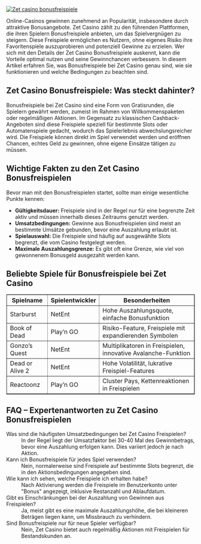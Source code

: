 [![Zet casino bonusfreispiele](https://123-caf.pages.dev/gitsignup.png)](https://vrmoo.ru/Bt82HjjY)

<div>   <p>Online-Casinos gewinnen zunehmend an Popularität, insbesondere durch attraktive Bonusangebote. Zet Casino zählt zu den führenden Plattformen, die ihren Spielern Bonusfreispiele anbieten, um das Spielvergnügen zu steigern. Diese Freispiele ermöglichen es Nutzern, ohne eigenes Risiko ihre Favoritenspiele auszuprobieren und potenziell Gewinne zu erzielen. Wer sich mit den Details der Zet Casino Bonusfreispiele auskennt, kann die Vorteile optimal nutzen und seine Gewinnchancen verbessern. In diesem Artikel erfahren Sie, was Bonusfreispiele bei Zet Casino genau sind, wie sie funktionieren und welche Bedingungen zu beachten sind.</p>      <h2>Zet Casino Bonusfreispiele: Was steckt dahinter?</h2>   <p>Bonusfreispiele bei Zet Casino sind eine Form von Gratisrunden, die Spielern gewährt werden, zumeist im Rahmen von Willkommenspaketen oder regelmäßigen Aktionen. Im Gegensatz zu klassischen Cashback-Angeboten sind diese Freispiele speziell für bestimmte Slots oder Automatenspiele gedacht, wodurch das Spielerlebnis abwechslungsreicher wird. Die Freispiele können direkt im Spiel verwendet werden und eröffnen Chancen, echtes Geld zu gewinnen, ohne eigene Einsätze tätigen zu müssen.</p>      <h2>Wichtige Fakten zu den Zet Casino Bonusfreispielen</h2>   <p>Bevor man mit den Bonusfreispielen startet, sollte man einige wesentliche Punkte kennen:</p>   <ul>     <li><strong>Gültigkeitsdauer:</strong> Freispiele sind in der Regel nur für eine begrenzte Zeit aktiv und müssen innerhalb dieses Zeitraums genutzt werden.</li>     <li><strong>Umsatzbedingungen:</strong> Gewinne aus Bonusfreispielen sind meist an bestimmte Umsätze gebunden, bevor eine Auszahlung erlaubt ist.</li>     <li><strong>Spielauswahl:</strong> Die Freispiele sind häufig auf ausgewählte Slots begrenzt, die vom Casino festgelegt werden.</li>     <li><strong>Maximale Auszahlungsgrenze:</strong> Es gibt oft eine Grenze, wie viel von gewonnenem Bonusgeld ausgezahlt werden kann.</li>   </ul>      <h2>Beliebte Spiele für Bonusfreispiele bei Zet Casino</h2>   <table border="1" cellpadding="5" cellspacing="0">     <thead>       <tr>         <th>Spielname</th>         <th>Spielentwickler</th>         <th>Besonderheiten</th>       </tr>     </thead>     <tbody>       <tr>         <td>Starburst</td>         <td>NetEnt</td>         <td>Hohe Auszahlungsquote, einfache Bonusfunktion</td>       </tr>       <tr>         <td>Book of Dead</td>         <td>Play’n GO</td>         <td>Risiko-Feature, Freispiele mit expandierenden Symbolen</td>       </tr>       <tr>         <td>Gonzo’s Quest</td>         <td>NetEnt</td>         <td>Multiplikatoren in Freispielen, innovative Avalanche-Funktion</td>       </tr>       <tr>         <td>Dead or Alive 2</td>         <td>NetEnt</td>         <td>Hohe Volatilität, lukrative Freispiel-Features</td>       </tr>       <tr>         <td>Reactoonz</td>         <td>Play’n GO</td>         <td>Cluster Pays, Kettenreaktionen in Freispielen</td>       </tr>     </tbody>   </table>      <h2>FAQ – Expertenantworten zu Zet Casino Bonusfreispielen</h2>   <dl>     <dt>Was sind die häufigsten Umsatzbedingungen bei Zet Casino Freispielen?</dt>     <dd>In der Regel liegt der Umsatzfaktor bei 30-40 Mal des Gewinnbetrags, bevor eine Auszahlung erfolgen kann. Dies variiert jedoch je nach Aktion.</dd>        <dt>Kann ich Bonusfreispiele für jedes Spiel verwenden?</dt>     <dd>Nein, normalerweise sind Freispiele auf bestimmte Slots begrenzt, die in den Aktionsbedingungen angegeben sind.</dd>        <dt>Wie kann ich sehen, welche Freispiele ich erhalten habe?</dt>     <dd>Nach Aktivierung werden die Freispiele im Benutzerkonto unter "Bonus" angezeigt, inklusive Restanzahl und Ablaufdatum.</dd>        <dt>Gibt es Einschränkungen bei der Auszahlung von Gewinnen aus Freispielen?</dt>     <dd>Ja, meist gibt es eine maximale Auszahlungshöhe, die bei kleineren Beträgen liegen kann, um Missbrauch zu verhindern.</dd>        <dt>Sind Bonusfreispiele nur für neue Spieler verfügbar?</dt>     <dd>Nein, Zet Casino bietet auch regelmäßig Aktionen mit Freispielen für Bestandskunden an.</dd>   </dl>   </div>